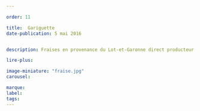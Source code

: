 ```yaml
---

order: 11

title:  Gariguette
date-publication: 5 mai 2016


description: Fraises en provenance du Lot-et-Garonne direct producteur

lire-plus: 

image-miniature: "fraise.jpg"
carousel: 

marque:
label: 
tags: 
---
```


<!--fin-excerpt-->
<!-- ******************************** -->
<!-- **** début contenu détaillé **** -->



<!-- **** fin contenu détaillé **** -->
<!-- ****************************** -->

